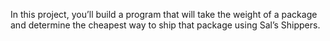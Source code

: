 In this project, you’ll build a program that will take the weight of a package and determine the cheapest way to ship that package using Sal’s Shippers.